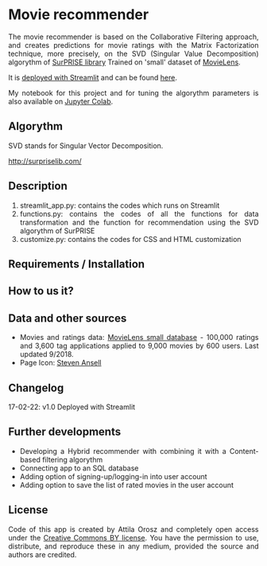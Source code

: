 # Movie recommender

<p style='text-align: justify;'>The movie recommender is based on the Collaborative Filtering approach, and creates predictions for movie ratings with the Matrix Factorization technique, more precisely, on the SVD (Singular Value Decomposition) algorythm of <a href="https://surprise.readthedocs.io/en/stable/" target="_blank">SurPRISE library</a> Trained on 'small' dataset of <a href="https://grouplens.org/datasets/movielens/" target="_blank">MovieLens</a>. </p> 

<p style='text-align: justify;'>It is <a href="https://docs.streamlit.io/streamlit-cloud/get-started/deploy-an-app" target="_blank">deployed with Streamlit</a> and can be found <a href="https://share.streamlit.io/orosz-attila/covid-19-dashboard/main" target="_blank">here</a>.</p>

<p style='text-align: justify;'>My notebook for this project and for tuning the algorythm parameters is also available on <a href="https://colab.research.google.com/drive/1StLDRJ7LVoPS10AULBxVOJo8rDqnt3U8" target="_blank">Jupyter Colab</a>.</p>

## Algorythm

SVD stands for Singular Vector Decomposition. 

http://surpriselib.com/

 ## Description 

<ol >
    <li style='text-align: justify;'>streamlit_app.py: contains the codes which runs on Streamlit</li>
    <li style='text-align: justify;'>functions.py: contains the codes of all the functions for data transformation and the function for recommendation using the SVD algorythm of SurPRISE</li>
    <li style='text-align: justify;'>customize.py: contains the codes for CSS and HTML customization</li>
</ol>

## Requirements / Installation 


## How to us it? 


## Data and other sources
<ul >
    <li style='text-align: justify;'>Movies and ratings data: <a href="https://grouplens.org/datasets/movielens/" target="_blank">MovieLens small database</a> - 100,000 ratings and 3,600 tag applications applied to 9,000 movies by 600 users. Last updated 9/2018.</li>
    <li style='text-align: justify;'>Page Icon: <a href="https://www.veryicon.com/icons/system/alphabet/letter-r.html" target="_blank"> Steven Ansell</a></li>
</ul>


 ## Changelog

 17-02-22: v1.0 Deployed with Streamlit

 ## Further developments

<ul >
    <li style='text-align: justify;'>Developing a Hybrid recommender with combining it with a Content-based filtering algorythm</li>
    <li style='text-align: justify;'>Connecting app to an SQL database</li>
    <li style='text-align: justify;'>Adding option of signing-up/logging-in into user account</li>
    <li style='text-align: justify;'>Adding option to save the list of rated movies in the user account</li>
</ul>

 ## License 
<p style='text-align: justify;'>Code of this app is created by Attila Orosz and completely open access under the <a href="https://creativecommons.org/licenses/by/4.0/" target="_blank">Creative Commons BY license</a>. You have the permission to use, distribute, and reproduce these in any medium, provided the source and authors are credited.</p> 
